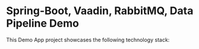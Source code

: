 # Spring-Boot, Vaadin, RabbitMQ, Data Pipeline Demo

This Demo App project showcases the following technology stack:
